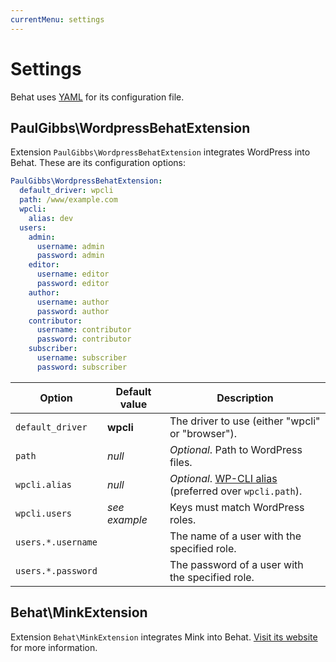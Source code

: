 ```yaml
---
currentMenu: settings
---
```


# Settings

Behat uses [YAML](https://en.wikipedia.org/wiki/YAML) for its configuration file.

## PaulGibbs\WordpressBehatExtension

Extension `PaulGibbs\WordpressBehatExtension` integrates WordPress into Behat. These are its configuration options:

```YAML
PaulGibbs\WordpressBehatExtension:
  default_driver: wpcli
  path: /www/example.com
  wpcli:
    alias: dev
  users:
    admin:
      username: admin
      password: admin
    editor:
      username: editor
      password: editor
    author:
      username: author
      password: author
    contributor:
      username: contributor
      password: contributor
    subscriber:
      username: subscriber
      password: subscriber
```

Option             | Default value | Description
-------------------| ------------- | -----------
`default_driver`   | **wpcli**     | The driver to use (either "wpcli" or "browser").
`path`             | _null_        | _Optional_. Path to WordPress files.
`wpcli.alias`      | _null_        | _Optional_. [WP-CLI alias](https://wp-cli.org/commands/cli/alias/) (preferred over `wpcli.path`).
`wpcli.users`      | _see example_ | Keys must match WordPress roles.
`users.*.username` |               | The name of a user with the specified role.
`users.*.password` |               | The password of a user with the specified role.


## Behat\MinkExtension

Extension `Behat\MinkExtension` integrates Mink into Behat. [Visit its website](http://mink.behat.org/en/latest/) for more information.
